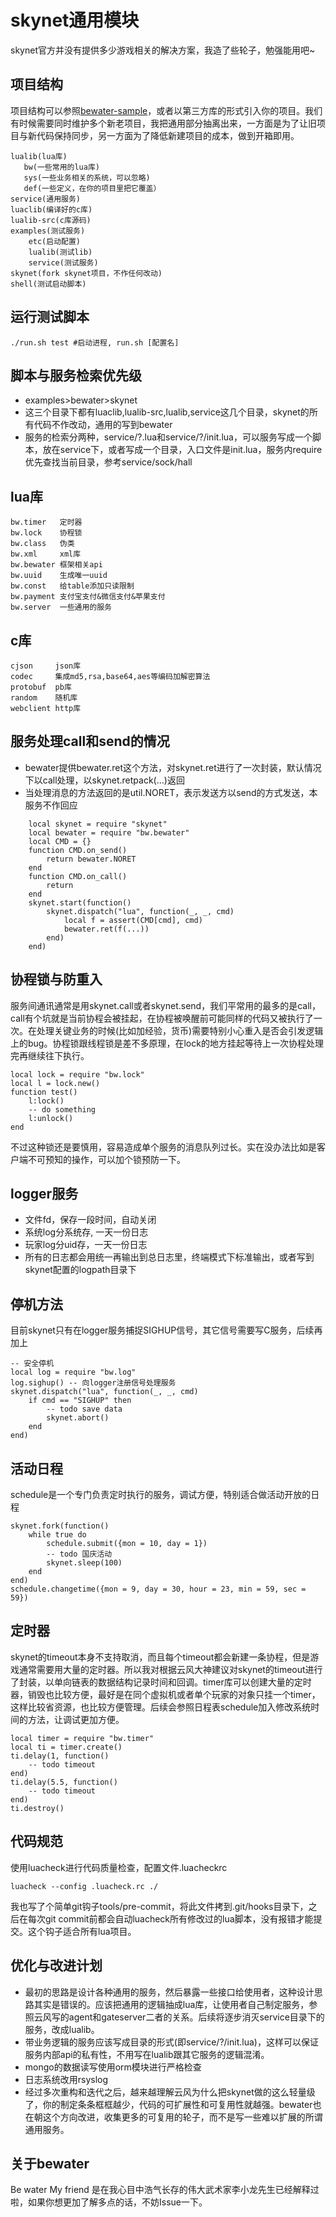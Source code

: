 # skynet通用模块
skynet官方并没有提供多少游戏相关的解决方案，我造了些轮子，勉强能用吧~

## 项目结构
项目结构可以参照[bewater-sample](https://github.com/zhandouxiaojiji/bewater-sample)，或者以第三方库的形式引入你的项目。我们有时候需要同时维护多个新老项目，我把通用部分抽离出来，一方面是为了让旧项目与新代码保持同步，另一方面为了降低新建项目的成本，做到开箱即用。
```
lualib(lua库)
   bw(一些常用的lua库)
   sys(一些业务相关的系统，可以忽略)
   def(一些定义，在你的项目里把它覆盖）
service(通用服务)
luaclib(编译好的c库)
lualib-src(c库源码)
examples(测试服务)
    etc(启动配置)
    lualib(测试lib)
    service(测试服务)
skynet(fork skynet项目，不作任何改动)
shell(测试启动脚本)
```
## 运行测试脚本
```
./run.sh test #启动进程, run.sh [配置名]
```
## 脚本与服务检索优先级
+ examples>bewater>skynet
+ 这三个目录下都有luaclib,lualib-src,lualib,service这几个目录，skynet的所有代码不作改动，通用的写到bewater
+ 服务的检索分两种，service/?.lua和service/?/init.lua，可以服务写成一个脚本，放在service下，或者写成一个目录，入口文件是init.lua，服务内require优先查找当前目录，参考service/sock/hall

## lua库
```
bw.timer   定时器
bw.lock    协程锁
bw.class   伪类
bw.xml     xml库
bw.bewater 框架相关api
bw.uuid    生成唯一uuid
bw.const   给table添加只读限制
bw.payment 支付宝支付&微信支付&苹果支付
bw.server  一些通用的服务
```

## c库
```
cjson     json库
codec     集成md5,rsa,base64,aes等编码加解密算法
protobuf  pb库
random    随机库
webclient http库
```

## 服务处理call和send的情况
+ bewater提供bewater.ret这个方法，对skynet.ret进行了一次封装，默认情况下以call处理，以skynet.retpack(...)返回
+ 当处理消息的方法返回的是util.NORET，表示发送方以send的方式发送，本服务不作回应
```
    local skynet = require "skynet"
    local bewater = require "bw.bewater"
    local CMD = {}
    function CMD.on_send()
        return bewater.NORET
    end
    function CMD.on_call()
        return
    end
    skynet.start(function()
        skynet.dispatch("lua", function(_, _, cmd)
            local f = assert(CMD[cmd], cmd)
            bewater.ret(f(...))
        end)
    end)
```

## 协程锁与防重入
服务间通讯通常是用skynet.call或者skynet.send，我们平常用的最多的是call，call有个坑就是当前协程会被挂起，在协程被唤醒前可能同样的代码又被执行了一次。在处理关键业务的时候(比如加经验，货币)需要特别小心重入是否会引发逻辑上的bug。协程锁跟线程锁是差不多原理，在lock的地方挂起等待上一次协程处理完再继续往下执行。
```
local lock = require "bw.lock"
local l = lock.new()
function test()
    l:lock()
    -- do something
    l:unlock()
end
```
不过这种锁还是要慎用，容易造成单个服务的消息队列过长。实在没办法比如是客户端不可预知的操作，可以加个锁预防一下。

## logger服务
+ 文件fd，保存一段时间，自动关闭
+ 系统log分系统存, 一天一份日志
+ 玩家log分uid存，一天一份日志
+ 所有的日志都会用统一再输出到总日志里，终端模式下标准输出，或者写到skynet配置的logpath目录下

## 停机方法
目前skynet只有在logger服务捕捉SIGHUP信号，其它信号需要写C服务，后续再加上

```
-- 安全停机
local log = require "bw.log"
log.sighup() -- 向logger注册信号处理服务
skynet.dispatch("lua", function(_, _, cmd)
    if cmd == "SIGHUP" then
    	-- todo save data
        skynet.abort()
    end
end)
```

## 活动日程
schedule是一个专门负责定时执行的服务，调试方便，特别适合做活动开放的日程
```
skynet.fork(function()
    while true do
        schedule.submit({mon = 10, day = 1})
        -- todo 国庆活动
        skynet.sleep(100)
    end
end)
schedule.changetime({mon = 9, day = 30, hour = 23, min = 59, sec = 59})
```

## 定时器
skynet的timeout本身不支持取消，而且每个timeout都会新建一条协程，但是游戏通常需要用大量的定时器。所以我对根据云风大神建议对skynet的timeout进行了封装，以单向链表的数据结构记录时间和回调。timer库可以创建大量的定时器，销毁也比较方便，最好是在同个虚拟机或者单个玩家的对象只挂一个timer，这样比较省资源，也比较方便管理。后续会参照日程表schedule加入修改系统时间的方法，让调试更加方便。
```
local timer = require "bw.timer"
local ti = timer.create()
ti.delay(1, function()
    -- todo timeout
end)
ti.delay(5.5, function()
    -- todo timeout
end)
ti.destroy()
```
## 代码规范
使用luacheck进行代码质量检查，配置文件.luacheckrc
```
luacheck --config .luacheck.rc ./
```
我也写了个简单git钩子tools/pre-commit，将此文件拷到.git/hooks目录下，之后在每次git commit前都会自动luacheck所有修改过的lua脚本，没有报错才能提交。这个钩子适合所有lua项目。

## 优化与改进计划
+ 最初的思路是设计各种通用的服务，然后暴露一些接口给使用者，这种设计思路其实是错误的。应该把通用的逻辑抽成lua库，让使用者自己制定服务，参照云风写的agent和gateserver二者的关系。后续将逐步消灭service目录下的服务，改成lualib。
+ 带业务逻辑的服务应该写成目录的形式(即service/?/init.lua)，这样可以保证服务内部api的私有性，不用写在lualib跟其它服务的逻辑混淆。
+ mongo的数据读写使用orm模块进行严格检查
+ 日志系统改用rsyslog
+ 经过多次重构和迭代之后，越来越理解云风为什么把skynet做的这么轻量级了，你的制定条条框框越少，代码的可扩展性和可复用性就越强。bewater也在朝这个方向改进，收集更多的可复用的轮子，而不是写一些难以扩展的所谓通用服务。

## 关于bewater
Be water My friend 是在我心目中浩气长存的伟大武术家李小龙先生已经解释过啦，如果你想更加了解多点的话，不妨Issue一下。
